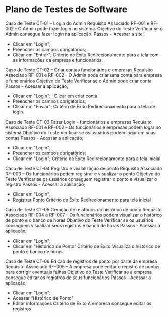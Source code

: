 # Plano de Testes de Software



Caso de Teste	CT-01 – Login do Admin
Requisito Associado	RF-001 e RF-002 - O Admin pode fazer login no sistema.
Objetivo do Teste	Verificar se o Admin consegue fazer login na aplicação.
Passos	- Acessar a site;
- Clicar em "Login";
- Preencher os campos obrigatórios;
- Clicar em "Entrar";
Critério de Êxito	Redirecionamento para a tela com as informações da empresa e funcionários.

Caso de Teste	CT-02 – Criar contas funcionários e empresas
Requisito Associado	RF-001 e RF-002 - O Admin pode criar uma conta para empresa e funcionários
Objetivo do Teste	Verificar se o Admin pode criar conta
Passos	- Acessar a aplicação;
- Clicar em "Login";
-Clicar em criar conta
- Preencher os campos obrigatórios;
- Clicar em "Enviar";
Critério de Êxito	Redirecionamento para a tela de login.


Caso de Teste	CT-03 Fazer Login - funcionários e empresas
Requisito Associado	RF-001 e RF-002 – Os funcionários e empresas podem logar no sistema
Objetivo do Teste	Verificar se os usuários podem logar em suas contas
Passos	- Acessar a aplicação;
- Clicar em "Login";
- Preencher os campos obrigatórios;
- Clicar em "Login";
Critério de Êxito	Redirecionamento para a tela inicial


Caso de Teste	CT-04 Registro e visualização de ponto 
Requisito Associado	RF-003 – Os funcionários podem registrar e visualizar o ponto
Objetivo do Teste	Verificar se os usuários conseguem registrar o ponto e visualizar o registro
Passos	- Acessar a aplicação;
- Clicar em "Login";
- Registrar Ponto
Critério de Êxito	Redirecionamento para tela inicial


Caso de Teste	CT-05 Geração de relatórios do histórico de ponto 
Requisito Associado	RF-004 e RF-007 – Os funcionários podem visualizar o histórico de ponto e o banco de horas
Objetivo do Teste	Verificar se os usuários conseguem visualizar seus registros e banco de horas
Passos	- Acessar a aplicação;
- Clicar em "Login";
- Clicar em “Histórico de Ponto”
Critério de Êxito	Visualiza o histórico de ponto e banco de horas


Caso de Teste	CT-06 Edição de registros de ponto por parte da empresa
Requisito Associado	RF-005 – A empresa pode editar o registro de pontos para corrigir eventuais falhas
Objetivo do Teste	Verificar se a empresa consegue editar os registros de seus funcionários
Passos	- Acessar a aplicação;
- Clicar em "Login";
- Acessar “Histórico de Ponto”
- Editar informações
Critério de Êxito	A empresa consegue editar os registros 

